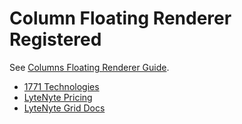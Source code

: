 # Column Floating Renderer Registered

See [Columns Floating Renderer Guide](https://1771technologies.com/docs/column-floating-header).

- [1771 Technologies](https://1771technologies.com)
- [LyteNyte Pricing](https://1771technologies.com/pricing)
- [LyteNyte Grid Docs](https://1771technologies.com/docs/intro-getting-started)
